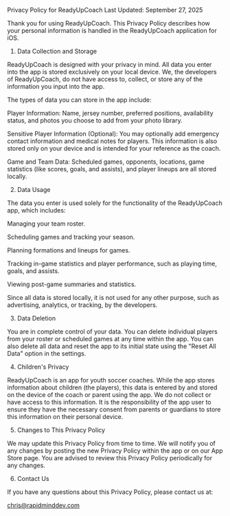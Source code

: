 Privacy Policy for ReadyUpCoach
Last Updated: September 27, 2025

Thank you for using ReadyUpCoach. This Privacy Policy describes how your personal information is handled in the ReadyUpCoach application for iOS.

1. Data Collection and Storage

ReadyUpCoach is designed with your privacy in mind. All data you enter into the app is stored exclusively on your local device. We, the developers of ReadyUpCoach, do not have access to, collect, or store any of the information you input into the app.

The types of data you can store in the app include:

Player Information: Name, jersey number, preferred positions, availability status, and photos you choose to add from your photo library.

Sensitive Player Information (Optional): You may optionally add emergency contact information and medical notes for players. This information is also stored only on your device and is intended for your reference as the coach.

Game and Team Data: Scheduled games, opponents, locations, game statistics (like scores, goals, and assists), and player lineups are all stored locally.

2. Data Usage

The data you enter is used solely for the functionality of the ReadyUpCoach app, which includes:

Managing your team roster.

Scheduling games and tracking your season.

Planning formations and lineups for games.

Tracking in-game statistics and player performance, such as playing time, goals, and assists.

Viewing post-game summaries and statistics.

Since all data is stored locally, it is not used for any other purpose, such as advertising, analytics, or tracking, by the developers.

3. Data Deletion

You are in complete control of your data. You can delete individual players from your roster or scheduled games at any time within the app. You can also delete all data and reset the app to its initial state using the "Reset All Data" option in the settings.

4. Children's Privacy

ReadyUpCoach is an app for youth soccer coaches. While the app stores information about children (the players), this data is entered by and stored on the device of the coach or parent using the app. We do not collect or have access to this information. It is the responsibility of the app user to ensure they have the necessary consent from parents or guardians to store this information on their personal device.

5. Changes to This Privacy Policy

We may update this Privacy Policy from time to time. We will notify you of any changes by posting the new Privacy Policy within the app or on our App Store page. You are advised to review this Privacy Policy periodically for any changes.

6. Contact Us

If you have any questions about this Privacy Policy, please contact us at:

chris@rapidminddev.com


